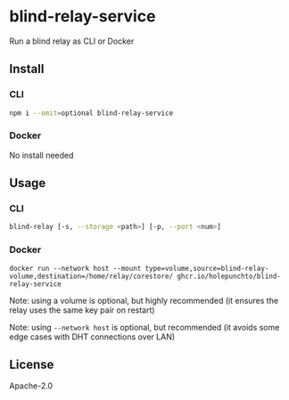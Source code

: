 # blind-relay-service

Run a blind relay as CLI or Docker

## Install

### CLI

```sh
npm i --omit=optional blind-relay-service
```

### Docker

No install needed

## Usage

### CLI

```sh
blind-relay [-s, --storage <path>] [-p, --port <num>]
```

### Docker

```
docker run --network host --mount type=volume,source=blind-relay-volume,destination=/home/relay/corestore/ ghcr.io/holepunchto/blind-relay-service
```

Note: using a volume is optional, but highly recommended (it ensures the relay uses the same key pair on restart)

Note: using `--network host` is optional, but recommended (it avoids some edge cases with DHT connections over LAN)

## License

Apache-2.0
